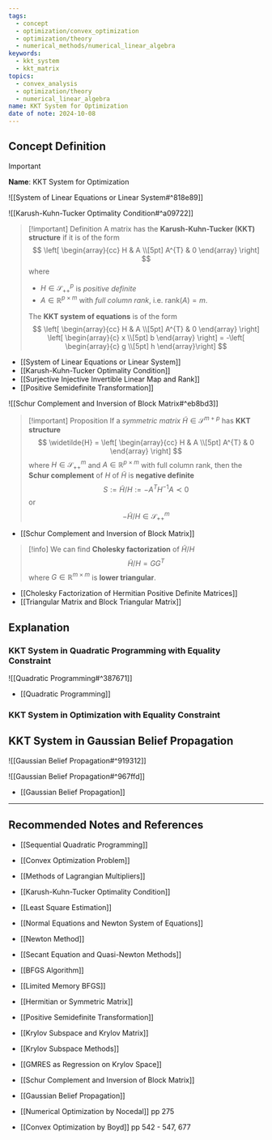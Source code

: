 ```yaml
---
tags:
  - concept
  - optimization/convex_optimization
  - optimization/theory
  - numerical_methods/numerical_linear_algebra
keywords:
  - kkt_system
  - kkt_matrix
topics:
  - convex_analysis
  - optimization/theory
  - numerical_linear_algebra
name: KKT System for Optimization
date of note: 2024-10-08
---
```


## Concept Definition

>[!important]
>**Name**: KKT System for Optimization

![[System of Linear Equations or Linear System#^818e89]]

![[Karush-Kuhn-Tucker Optimality Condition#^a09722]]


>[!important] Definition
>A matrix has the **Karush-Kuhn-Tucker (KKT) structure** if it is of the form
>$$
>\left[ \begin{array}{cc}
> H & A \\[5pt]
> A^{T} & 0
>\end{array} \right] 
>$$
>where 
>- $H\in \mathcal{S}_{++}^{p}$ is *positive definite*
>- $A\in \mathbb{R}^{p\times m}$ with *full column rank*, i.e. $\text{rank}(A) = m$.
>  
>The **KKT system of equations** is of the form  
>$$
>\left[ \begin{array}{cc}
> H & A \\[5pt]
> A^{T} & 0
>\end{array} \right] 
>\left[ \begin{array}{c}
> x  \\[5pt]
> b 
>\end{array} \right] = 
>-\left[ \begin{array}{c}
>  g \\[5pt]
>  h
>\end{array}\right]
>$$


- [[System of Linear Equations or Linear System]]
- [[Karush-Kuhn-Tucker Optimality Condition]]
- [[Surjective Injective Invertible Linear Map and Rank]]
- [[Positive Semidefinite Transformation]]

![[Schur Complement and Inversion of Block Matrix#^eb8bd3]]


>[!important] Proposition
>If  a *symmetric matrix* $\tilde{H} \in \mathcal{S}^{m+p}$ has **KKT structure**
>$$
>\widetilde{H} = \left[ \begin{array}{cc}
> H & A \\[5pt]
> A^{T} & 0
>\end{array} \right] 
>$$
>where $H\in \mathcal{S}_{++}^{m}$ and $A\in \mathbb{R}^{p\times m}$ with full column rank, then the **Schur complement** of $H$ of $\widetilde{H}$ is **negative definite**
>$$
>S := \widetilde{H} / H := - A^{T}H^{-1}A \prec 0
>$$
>or $$- \widetilde{H} / H \in \mathcal{S}_{++}^{m}$$

- [[Schur Complement and Inversion of Block Matrix]]

>[!info]
>We can find **Cholesky factorization** of $\widetilde{H} / H$
>$$
>\widetilde{H} / H = GG^{T}
>$$
>where $G\in \mathbb{R}^{m\times m}$ is **lower triangular**.

- [[Cholesky Factorization of Hermitian Positive Definite Matrices]]
- [[Triangular Matrix and Block Triangular Matrix]]

## Explanation


### KKT System in Quadratic Programming with Equality Constraint

![[Quadratic Programming#^387671]]

- [[Quadratic Programming]]

### KKT System in Optimization with Equality Constraint





## KKT System in Gaussian Belief Propagation

![[Gaussian Belief Propagation#^919312]]

![[Gaussian Belief Propagation#^967ffd]]

- [[Gaussian Belief Propagation]]



-----------
##  Recommended Notes and References



- [[Sequential Quadratic Programming]]

- [[Convex Optimization Problem]]
- [[Methods of Lagrangian Multipliers]]
- [[Karush-Kuhn-Tucker Optimality Condition]]
- [[Least Square Estimation]]
- [[Normal Equations and Newton System of Equations]]
- [[Newton Method]]
- [[Secant Equation and Quasi-Newton Methods]]
- [[BFGS Algorithm]]
- [[Limited Memory BFGS]]


- [[Hermitian or Symmetric Matrix]]
- [[Positive Semidefinite Transformation]]

- [[Krylov Subspace and Krylov Matrix]]
- [[Krylov Subspace Methods]]
- [[GMRES as Regression on Krylov Space]]
- [[Schur Complement and Inversion of Block Matrix]]


- [[Gaussian Belief Propagation]]



- [[Numerical Optimization by Nocedal]] pp 275
- [[Convex Optimization by Boyd]]  pp 542 - 547, 677
